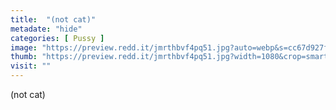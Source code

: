 ```yaml
---
title:  "(not cat)"
metadate: "hide"
categories: [ Pussy ]
image: "https://preview.redd.it/jmrthbvf4pq51.jpg?auto=webp&s=cc67d927f14b763a43e1a13d1cb656f8602a5b74"
thumb: "https://preview.redd.it/jmrthbvf4pq51.jpg?width=1080&crop=smart&auto=webp&s=099e68cc62f13fb9d219257a06a12af1680ed597"
visit: ""
---
```

(not cat)
